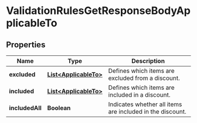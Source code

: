 

# ValidationRulesGetResponseBodyApplicableTo


## Properties

| Name | Type | Description |
|------------ | ------------- | ------------- |
|**excluded** | [**List&lt;ApplicableTo&gt;**](ApplicableTo.md) | Defines which items are excluded from a discount. |
|**included** | [**List&lt;ApplicableTo&gt;**](ApplicableTo.md) | Defines which items are included in a discount. |
|**includedAll** | **Boolean** | Indicates whether all items are included in the discount. |



